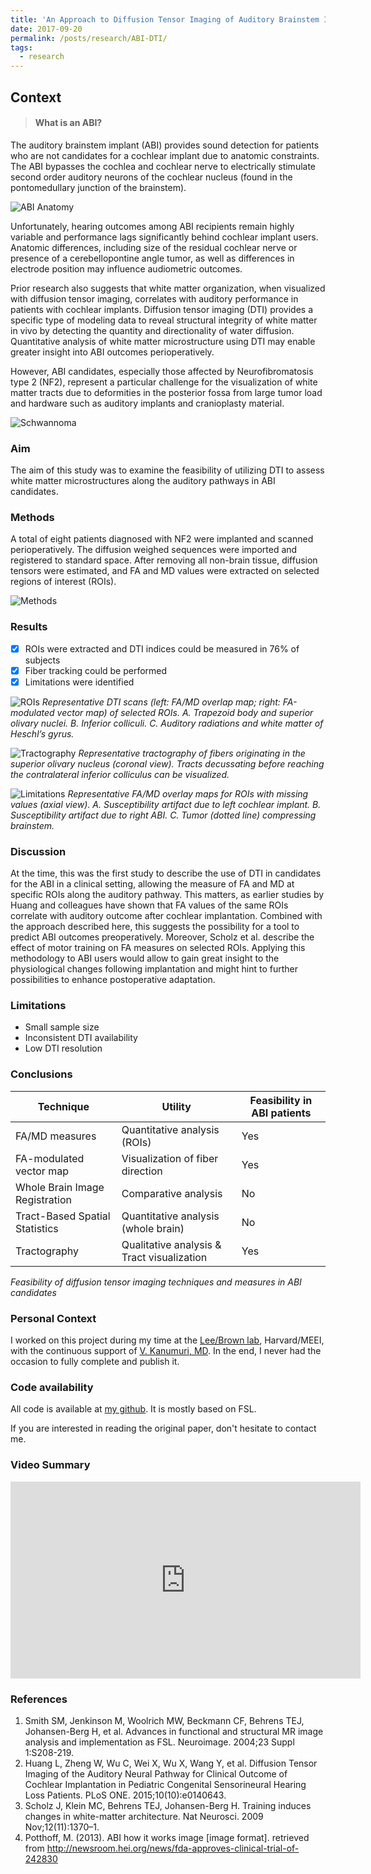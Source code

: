 ```yaml
---
title: 'An Approach to Diffusion Tensor Imaging of Auditory Brainstem Implant Candidates'
date: 2017-09-20
permalink: /posts/research/ABI-DTI/
tags:
  - research
---
```

## Context

> #### What is an ABI?

The auditory brainstem implant (ABI) provides sound detection for patients who are not candidates for a cochlear implant due to anatomic constraints.
The ABI bypasses the cochlea and cochlear nerve to electrically stimulate second order auditory neurons of the cochlear nucleus (found in the pontomedullary junction of the brainstem). 

![ABI Anatomy](/images/abi_dti/ABI_anatomy.gif "ABI Anatomy")

Unfortunately, hearing outcomes among ABI recipients remain highly variable and performance lags significantly behind cochlear implant users. Anatomic differences, including size of the residual cochlear nerve or presence of a cerebellopontine angle tumor, as well as differences in electrode position may influence audiometric outcomes. 

Prior research also suggests that white matter organization, when visualized with diffusion tensor imaging, correlates with auditory performance in patients with cochlear implants. Diffusion tensor imaging (DTI) provides a specific type of modeling data to reveal structural integrity of white matter in vivo by detecting the quantity and directionality of water diffusion. Quantitative analysis of white matter microstructure using DTI may enable greater insight into ABI outcomes perioperatively. 

However, ABI candidates, especially those affected by Neurofibromatosis type 2 (NF2), represent a particular challenge for the visualization of white matter tracts due to deformities in the posterior fossa from large tumor load and hardware such as auditory implants and cranioplasty material. 

![Schwannoma](/images/abi_dti/Schwannoma.gif "Schwannoma")

### Aim

The aim of this study was to examine the feasibility of utilizing DTI to assess white matter microstructures along the auditory pathways in ABI candidates. 

### Methods 

A total of eight patients diagnosed with NF2 were implanted and scanned perioperatively. The diffusion weighed sequences were imported and registered to standard space. After removing all non-brain tissue, diffusion tensors were estimated, and FA and MD values were extracted on selected regions of interest (ROIs). 

![Methods](/images/abi_dti/methods.jpg "Methods")

### Results

- [x] ROIs were extracted and DTI indices could be measured in 76% of subjects
- [x] Fiber tracking could be performed
- [x] Limitations were identified  

![ROIs](/images/abi_dti/ROIs.jpg "ROIs")
*Representative DTI scans (left: FA/MD overlap map; right: FA-modulated vector map) of selected ROIs. A. Trapezoid body and superior olivary nuclei. B. Inferior colliculi. C. Auditory radiations and white matter of Heschl’s gyrus.*

![Tractography](/images/abi_dti/Tracto.jpg "Tractography")
*Representative tractography of fibers originating in the superior olivary nucleus (coronal view). Tracts decussating before reaching the contralateral inferior colliculus can be visualized.*

![Limitations](/images/abi_dti/limitations.jpg "Limitations")
*Representative FA/MD overlay maps for ROIs with missing values (axial view). A. Susceptibility artifact due to left cochlear implant. B. Susceptibility artifact due to right ABI. C. Tumor (dotted line) compressing brainstem.*

### Discussion 

At the time, this was the first study to describe the use of DTI in candidates for the ABI in a clinical setting, allowing the measure of FA and MD at specific ROIs along the auditory pathway. This matters, as earlier studies by Huang and colleagues have shown that FA values of the same ROIs correlate with auditory outcome after cochlear implantation. Combined with the approach described here, this suggests the possibility for a tool to predict ABI outcomes preoperatively. Moreover, Scholz et al. describe the effect of motor training on FA measures on selected ROIs. Applying this methodology to ABI users would allow to gain great insight to the physiological changes following implantation and might hint to further possibilities to enhance postoperative adaptation. 

### Limitations
-	Small sample size
-	Inconsistent DTI availability
-	Low DTI resolution

### Conclusions

| **Technique** |	**Utility** | **Feasibility in ABI patients**|
|-------------|-------------|-------------|
|FA/MD measures	| Quantitative analysis (ROIs) |	Yes|
|FA-modulated vector map	 | Visualization of fiber direction	| Yes|
|Whole Brain Image Registration | Comparative analysis |	No|
|Tract-Based Spatial Statistics	| Quantitative analysis (whole brain)	| No|
|Tractography |	Qualitative analysis & Tract visualization	| Yes|

*Feasibility of diffusion tensor imaging techniques and measures in ABI candidates*

### Personal Context

I worked on this project during my time at the [Lee/Brown lab](https://scholar.harvard.edu/leebrownlab/home "Lee/Brown"), Harvard/MEEI, with the continuous support of [V. Kanumuri, MD](https://oto.hms.harvard.edu/people/vivek-kanumuri "V. Kanumuri"). In the end, I never had the occasion to fully complete and publish it. 

### Code availability

All code is available at [my github](https://github.com/MonsieurWave/DTI-Scripts "JK's Github"). It is mostly based on FSL. 

If you are interested in reading the original paper, don't hesitate to contact me. 

### Video Summary

<iframe width="560" height="315" src="https://www.youtube.com/embed/BhSW58XTr_8" frameborder="0" allow="accelerometer; autoplay; encrypted-media; gyroscope; picture-in-picture" allowfullscreen></iframe>

### References 

1. Smith SM, Jenkinson M, Woolrich MW, Beckmann CF, Behrens TEJ, Johansen-Berg H, et al. Advances in functional and structural MR image analysis and implementation as FSL. Neuroimage. 2004;23 Suppl 1:S208-219. 
2. Huang L, Zheng W, Wu C, Wei X, Wu X, Wang Y, et al. Diffusion Tensor Imaging of the Auditory Neural Pathway for Clinical Outcome of Cochlear Implantation in Pediatric Congenital Sensorineural Hearing Loss Patients. PLoS ONE. 2015;10(10):e0140643. 
3. Scholz J, Klein MC, Behrens TEJ, Johansen-Berg H. Training induces changes in white-matter architecture. Nat Neurosci. 2009 Nov;12(11):1370–1. 
4. Potthoff, M. (2013). ABI how it works image [image format]. retrieved from http://newsroom.hei.org/news/fda-approves-clinical-trial-of-242830
